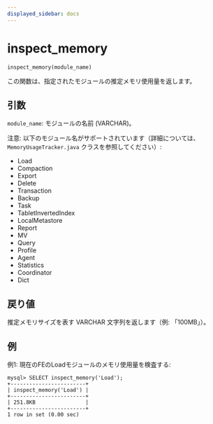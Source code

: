 ```yaml
---
displayed_sidebar: docs
---
```


# inspect_memory

`inspect_memory(module_name)`

この関数は、指定されたモジュールの推定メモリ使用量を返します。

## 引数

`module_name`: モジュールの名前 (VARCHAR)。

注意:
以下のモジュール名がサポートされています（詳細については、`MemoryUsageTracker.java` クラスを参照してください）:
- Load
- Compaction
- Export
- Delete
- Transaction
- Backup
- Task
- TabletInvertedIndex
- LocalMetastore
- Report
- MV
- Query
- Profile
- Agent
- Statistics
- Coordinator
- Dict

## 戻り値

推定メモリサイズを表す VARCHAR 文字列を返します（例: 「100MB」）。

## 例
例1: 現在のFEのLoadモジュールのメモリ使用量を検査する:
```
mysql> SELECT inspect_memory('Load');
+------------------------+
| inspect_memory('Load') |
+------------------------+
| 251.8KB                |
+------------------------+
1 row in set (0.00 sec)
```


